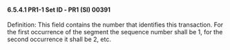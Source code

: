 #### 6.5.4.1 PR1-1 Set ID ‑ PR1 (SI) 00391

Definition: This field contains the number that identifies this transaction. For the first occurrence of the segment the sequence number shall be 1, for the second occurrence it shall be 2, etc.
